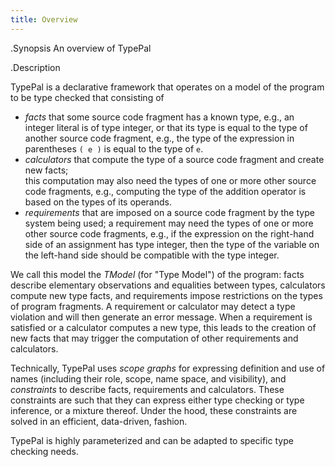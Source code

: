 ```yaml
---
title: Overview
---
```


.Synopsis
An overview of TypePal

.Description

TypePal is a declarative framework that operates on a model of the program to be type checked that consisting of 

* _facts_ that some source code fragment has a known type, e.g., an integer literal is of type integer,
  or that its type is equal to the type of another source code fragment, e.g., the type of the expression in parentheses `( e )` is equal to the type of `e`.
* _calculators_ that compute the type of a source code fragment and create new facts;  
  this computation may also need the types of one or more other source code fragments,
  e.g., computing the type of the addition operator is based on the types of its operands.
* _requirements_ that are imposed on a source code fragment by the type system being used; 
  a requirement may need the types of one or more other source code fragments, 
  e.g., if the expression on the right-hand side of an assignment has type integer,
  then the type of the variable on the left-hand side should be compatible with the type integer.

  
We call this model the _TModel_ (for "Type Model") of the program: facts describe elementary observations and equalities between types,
calculators compute new type facts, and requirements impose restrictions on the types of program fragments. 
A requirement or calculator may detect a type violation and will then generate an error message. 
When a requirement is satisfied or a calculator computes a new type, 
this leads to the creation of new facts that may trigger the computation of other requirements and calculators.

Technically, TypePal uses _scope graphs_ for expressing definition and use of names (including their role, scope, name space, and visibility),
and _constraints_ to describe facts, requirements and calculators. 
These constraints are such that they can express either type checking or type inference, or a mixture thereof.
Under the hood, these constraints are solved in an efficient, data-driven, fashion.

TypePal is highly parameterized and can be adapted to specific type checking needs.
